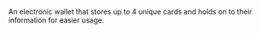 An electronic wallet that stores up to 4 unique cards and holds on to their information for easier usage.
